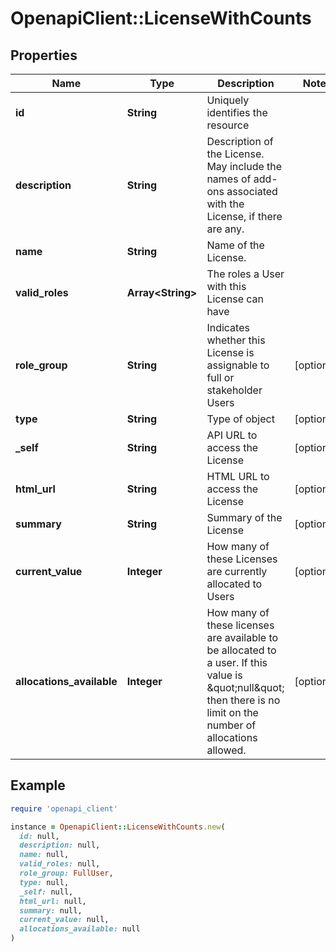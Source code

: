 # OpenapiClient::LicenseWithCounts

## Properties

| Name | Type | Description | Notes |
| ---- | ---- | ----------- | ----- |
| **id** | **String** | Uniquely identifies the resource |  |
| **description** | **String** | Description of the License. May include the names of add-ons associated with the License, if there are any.  |  |
| **name** | **String** | Name of the License.  |  |
| **valid_roles** | **Array&lt;String&gt;** | The roles a User with this License can have |  |
| **role_group** | **String** | Indicates whether this License is assignable to full or stakeholder Users | [optional] |
| **type** | **String** | Type of object | [optional] |
| **_self** | **String** | API URL to access the License | [optional] |
| **html_url** | **String** | HTML URL to access the License | [optional] |
| **summary** | **String** | Summary of the License | [optional] |
| **current_value** | **Integer** | How many of these Licenses are currently allocated to Users | [optional] |
| **allocations_available** | **Integer** | How many of these licenses are available to be allocated to a user. If this value is \&quot;null\&quot; then there is no limit on the number of allocations allowed.  | [optional] |

## Example

```ruby
require 'openapi_client'

instance = OpenapiClient::LicenseWithCounts.new(
  id: null,
  description: null,
  name: null,
  valid_roles: null,
  role_group: FullUser,
  type: null,
  _self: null,
  html_url: null,
  summary: null,
  current_value: null,
  allocations_available: null
)
```

